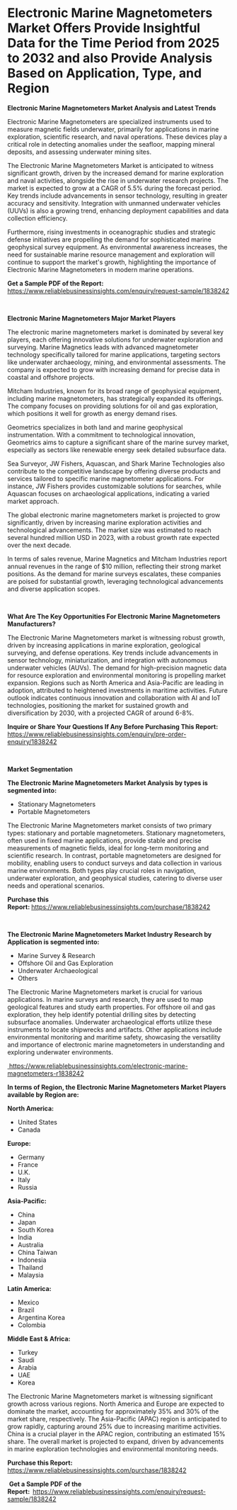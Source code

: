 <p><h1>Electronic Marine Magnetometers Market Offers Provide Insightful Data for the Time Period from 2025 to 2032 and also Provide Analysis Based on Application, Type, and Region</h1></p><p><strong>Electronic Marine Magnetometers Market Analysis and Latest Trends</strong></p>
<p><p>Electronic Marine Magnetometers are specialized instruments used to measure magnetic fields underwater, primarily for applications in marine exploration, scientific research, and naval operations. These devices play a critical role in detecting anomalies under the seafloor, mapping mineral deposits, and assessing underwater mining sites.</p><p>The Electronic Marine Magnetometers Market is anticipated to witness significant growth, driven by the increased demand for marine exploration and naval activities, alongside the rise in underwater research projects. The market is expected to grow at a CAGR of 5.5% during the forecast period. Key trends include advancements in sensor technology, resulting in greater accuracy and sensitivity. Integration with unmanned underwater vehicles (UUVs) is also a growing trend, enhancing deployment capabilities and data collection efficiency.</p><p>Furthermore, rising investments in oceanographic studies and strategic defense initiatives are propelling the demand for sophisticated marine geophysical survey equipment. As environmental awareness increases, the need for sustainable marine resource management and exploration will continue to support the market's growth, highlighting the importance of Electronic Marine Magnetometers in modern marine operations.</p></p>
<p><strong>Get a Sample PDF of the Report:&nbsp;</strong> <a href="https://www.reliablebusinessinsights.com/enquiry/request-sample/1838242?utm_campaign=1847&utm_medium=2&utm_source=Github&utm_content=ia&utm_term=16042025&utm_id=electronic-marine-magnetometers">https://www.reliablebusinessinsights.com/enquiry/request-sample/1838242</a></p>
<p>&nbsp;</p>
<p><strong>Electronic Marine Magnetometers Major Market Players</strong></p>
<p><p>The electronic marine magnetometers market is dominated by several key players, each offering innovative solutions for underwater exploration and surveying. Marine Magnetics leads with advanced magnetometer technology specifically tailored for marine applications, targeting sectors like underwater archaeology, mining, and environmental assessments. The company is expected to grow with increasing demand for precise data in coastal and offshore projects.</p><p>Mitcham Industries, known for its broad range of geophysical equipment, including marine magnetometers, has strategically expanded its offerings. The company focuses on providing solutions for oil and gas exploration, which positions it well for growth as energy demand rises.</p><p>Geometrics specializes in both land and marine geophysical instrumentation. With a commitment to technological innovation, Geometrics aims to capture a significant share of the marine survey market, especially as sectors like renewable energy seek detailed subsurface data.</p><p>Sea Surveyor, JW Fishers, Aquascan, and Shark Marine Technologies also contribute to the competitive landscape by offering diverse products and services tailored to specific marine magnetometer applications. For instance, JW Fishers provides customizable solutions for searches, while Aquascan focuses on archaeological applications, indicating a varied market approach.</p><p>The global electronic marine magnetometers market is projected to grow significantly, driven by increasing marine exploration activities and technological advancements. The market size was estimated to reach several hundred million USD in 2023, with a robust growth rate expected over the next decade.</p><p>In terms of sales revenue, Marine Magnetics and Mitcham Industries report annual revenues in the range of $10 million, reflecting their strong market positions. As the demand for marine surveys escalates, these companies are poised for substantial growth, leveraging technological advancements and diverse application scopes.</p></p>
<p>&nbsp;</p>
<p><strong>What Are The Key Opportunities For Electronic Marine Magnetometers Manufacturers?</strong></p>
<p><p>The Electronic Marine Magnetometers market is witnessing robust growth, driven by increasing applications in marine exploration, geological surveying, and defense operations. Key trends include advancements in sensor technology, miniaturization, and integration with autonomous underwater vehicles (AUVs). The demand for high-precision magnetic data for resource exploration and environmental monitoring is propelling market expansion. Regions such as North America and Asia-Pacific are leading in adoption, attributed to heightened investments in maritime activities. Future outlook indicates continuous innovation and collaboration with AI and IoT technologies, positioning the market for sustained growth and diversification by 2030, with a projected CAGR of around 6-8%.</p></p>
<p><strong>Inquire or Share Your Questions If Any Before Purchasing This Report:</strong> <a href="https://www.reliablebusinessinsights.com/enquiry/pre-order-enquiry/1838242?utm_campaign=1847&utm_medium=2&utm_source=Github&utm_content=ia&utm_term=16042025&utm_id=electronic-marine-magnetometers">https://www.reliablebusinessinsights.com/enquiry/pre-order-enquiry/1838242</a></p>
<p>&nbsp;</p>
<p><strong>Market Segmentation</strong></p>
<p><strong>The Electronic Marine Magnetometers Market Analysis by types is segmented into:</strong></p>
<p><ul><li>Stationary Magnetometers</li><li>Portable Magnetometers</li></ul></p>
<p><p>The Electronic Marine Magnetometers market consists of two primary types: stationary and portable magnetometers. Stationary magnetometers, often used in fixed marine applications, provide stable and precise measurements of magnetic fields, ideal for long-term monitoring and scientific research. In contrast, portable magnetometers are designed for mobility, enabling users to conduct surveys and data collection in various marine environments. Both types play crucial roles in navigation, underwater exploration, and geophysical studies, catering to diverse user needs and operational scenarios.</p></p>
<p><strong>Purchase this Report:&nbsp;</strong><a href="https://www.reliablebusinessinsights.com/purchase/1838242?utm_campaign=1847&utm_medium=2&utm_source=Github&utm_content=ia&utm_term=16042025&utm_id=electronic-marine-magnetometers">https://www.reliablebusinessinsights.com/purchase/1838242</a></p>
<p>&nbsp;</p>
<p><strong>The Electronic Marine Magnetometers Market Industry Research by Application is segmented into:</strong></p>
<p><ul><li>Marine Survey & Research</li><li>Offshore Oil and Gas Exploration</li><li>Underwater Archaeological</li><li>Others</li></ul></p>
<p><p>The Electronic Marine Magnetometers market is crucial for various applications. In marine surveys and research, they are used to map geological features and study earth properties. For offshore oil and gas exploration, they help identify potential drilling sites by detecting subsurface anomalies. Underwater archaeological efforts utilize these instruments to locate shipwrecks and artifacts. Other applications include environmental monitoring and maritime safety, showcasing the versatility and importance of electronic marine magnetometers in understanding and exploring underwater environments.</p></p>
<p><a href="https://www.reliablebusinessinsights.com/electronic-marine-magnetometers-r1838242?utm_campaign=1847&utm_medium=2&utm_source=Github&utm_content=ia&utm_term=16042025&utm_id=electronic-marine-magnetometers">&nbsp;https://www.reliablebusinessinsights.com/electronic-marine-magnetometers-r1838242</a></p>
<p><strong>In terms of Region, the Electronic Marine Magnetometers Market Players available by Region are:</strong></p>
<p>
    <p> <strong> North America: </strong>
        <ul>
            <li>United States</li>
            <li>Canada</li>
        </ul>
        </p> 
    <p> <strong> Europe: </strong>
        <ul>
            <li>Germany</li>
            <li>France</li>
            <li>U.K.</li>
            <li>Italy</li>
            <li>Russia</li>
        </ul>
        </p> 
    <p> <strong> Asia-Pacific: </strong>
        <ul>
            <li>China</li>
            <li>Japan</li>
            <li>South Korea</li>
            <li>India</li>
            <li>Australia</li>
            <li>China Taiwan</li>
            <li>Indonesia</li>
            <li>Thailand</li>
            <li>Malaysia</li>
        </ul>
        </p> 
    <p> <strong> Latin America: </strong>
        <ul>
            <li>Mexico</li>
            <li>Brazil</li>
            <li>Argentina Korea</li>
            <li>Colombia</li>
        </ul>
        </p> 
    <p> <strong> Middle East & Africa: </strong>
        <ul>
            <li>Turkey</li>
            <li>Saudi</li>
            <li>Arabia</li>
            <li>UAE</li>
            <li>Korea</li>
        </ul>
    </p>
    </p>
<p><p>The Electronic Marine Magnetometers market is witnessing significant growth across various regions. North America and Europe are expected to dominate the market, accounting for approximately 35% and 30% of the market share, respectively. The Asia-Pacific (APAC) region is anticipated to grow rapidly, capturing around 25% due to increasing maritime activities. China is a crucial player in the APAC region, contributing an estimated 15% share. The overall market is projected to expand, driven by advancements in marine exploration technologies and environmental monitoring needs.</p></p>
<p><strong>Purchase this Report: </strong><a href="https://www.reliablebusinessinsights.com/purchase/1838242?utm_campaign=1847&utm_medium=2&utm_source=Github&utm_content=ia&utm_term=16042025&utm_id=electronic-marine-magnetometers">https://www.reliablebusinessinsights.com/purchase/1838242</a></p>
<p>&nbsp;<strong>Get a Sample PDF of the Report:&nbsp;&nbsp;</strong><a href="https://www.reliablebusinessinsights.com/enquiry/request-sample/1838242?utm_campaign=1847&utm_medium=2&utm_source=Github&utm_content=ia&utm_term=16042025&utm_id=electronic-marine-magnetometers">https://www.reliablebusinessinsights.com/enquiry/request-sample/1838242</a></p>
<p><strong></strong></p>
<p><p></p><p></p><p></p></p>